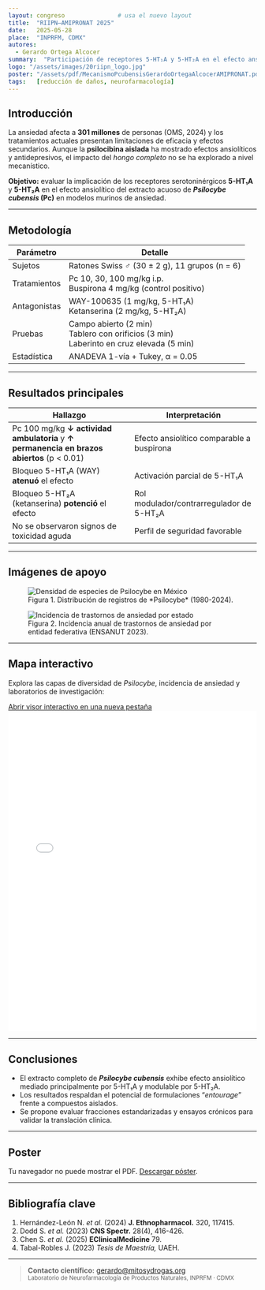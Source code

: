```yaml
---
layout: congreso               # usa el nuevo layout
title:  "RIIPN–AMIPRONAT 2025"
date:   2025-05-28
place:  "INPRFM, CDMX"
autores:
  - Gerardo Ortega Alcocer
summary:  "Participación de receptores 5-HT₁A y 5-HT₂A en el efecto ansiolítico del hongo completo *Psilocybe cubensis*"
logo: "/assets/images/20riipn_logo.jpg"
poster: "/assets/pdf/MecanismoPcubensisGerardoOrtegaAlcocerAMIPRONAT.pdf"   # <— añade el PDF
tags:   [reducción de daños, neurofarmacología]
---
```


## Introducción

La ansiedad afecta a **301 millones** de personas (OMS, 2024) y los tratamientos actuales presentan limitaciones de eficacia y efectos secundarios. Aunque la **psilocibina aislada** ha mostrado efectos ansiolíticos y antidepresivos, el impacto del <em>hongo completo</em> no se ha explorado a nivel mecanístico.

**Objetivo:** evaluar la implicación de los receptores serotoninérgicos **5-HT₁A** y **5-HT₂A** en el efecto ansiolítico del extracto acuoso de ***Psilocybe cubensis* (Pc)** en modelos murinos de ansiedad.

---

## Metodología

| Parámetro | Detalle |
|-----------|---------|
| Sujetos | Ratones Swiss ♂ (30 ± 2 g), 11 grupos (n = 6) |
| Tratamientos | Pc 10, 30, 100 mg/kg i.p. <br>Buspirona 4 mg/kg (control positivo) |
| Antagonistas | WAY-100635 (1 mg/kg, 5-HT₁A) <br>Ketanserina (2 mg/kg, 5-HT₂A) |
| Pruebas | Campo abierto (2 min) <br>Tablero con orificios (3 min) <br>Laberinto en cruz elevada (5 min) |
| Estadística | ANADEVA 1-vía + Tukey, α = 0.05 |

---

## Resultados principales

| Hallazgo | Interpretación |
|----------|---------------|
| Pc 100 mg/kg **↓ actividad ambulatoria** y **↑ permanencia en brazos abiertos** (p < 0.01) | Efecto ansiolítico comparable a buspirona |
| Bloqueo 5-HT₁A (WAY) **atenuó** el efecto | Activación parcial de 5-HT₁A |
| Bloqueo 5-HT₂A (ketanserina) **potenció** el efecto | Rol modulador/contrarregulador de 5-HT₂A |
| No se observaron signos de toxicidad aguda | Perfil de seguridad favorable |

---

## Imágenes de apoyo

<figure>
  <img src="/assets/images/mapas/mapa-psilocybe-densidad.png" alt="Densidad de especies de Psilocybe en México"/>
  <figcaption>Figura&nbsp;1. Distribución de registros de *Psilocybe* (1980-2024).</figcaption>
</figure>

<figure>
  <img src="/assets/images/mapas/mapa-ansiedad-incidencia.png" alt="Incidencia de trastornos de ansiedad por estado"/>
  <figcaption>Figura&nbsp;2. Incidencia anual de trastornos de ansiedad por entidad federativa (ENSANUT 2023).</figcaption>
</figure>

---

## Mapa interactivo

Explora las capas de diversidad de <em>Psilocybe</em>, incidencia de ansiedad y laboratorios de investigación:

<a href="/assets/html/DiversidadPsilocybe.html" class="button" target="_blank">
  Abrir visor interactivo en una nueva pestaña
</a>

<iframe
  src="/assets/html/DiversidadPsilocybe.html"
  style="width:100%; height:650px; border:none;">
</iframe>

---

## Conclusiones

* El extracto completo de ***Psilocybe cubensis*** exhibe efecto ansiolítico mediado principalmente por 5-HT₁A y modulable por 5-HT₂A.  
* Los resultados respaldan el potencial de formulaciones “<em>entourage</em>” frente a compuestos aislados.  
* Se propone evaluar fracciones estandarizadas y ensayos crónicos para validar la translación clínica.

---

## Poster

<object data="{{ page.poster | relative_url }}#page=1" type="application/pdf" width="100%" height="600">
  <p>Tu navegador no puede mostrar el PDF. <a href="{{ page.poster | relative_url }}">Descargar póster</a>.</p>
</object>

---

## Bibliografía clave

1. Hernández-León N. *et al.* (2024) **J. Ethnopharmacol.** 320, 117415.  
2. Dodd S. *et al.* (2023) **CNS Spectr.** 28(4), 416-426.  
3. Chen S. *et al.* (2025) **EClinicalMedicine** 79.  
4. Tabal-Robles J. (2023) *Tesis de Maestría,* UAEH.

---

> **Contacto científico:** <a href="mailto:gerardo@mitosydrogas.org">gerardo@mitosydrogas.org</a>  
> <small>Laboratorio de Neurofarmacología de Productos Naturales, INPRFM · CDMX</small>
